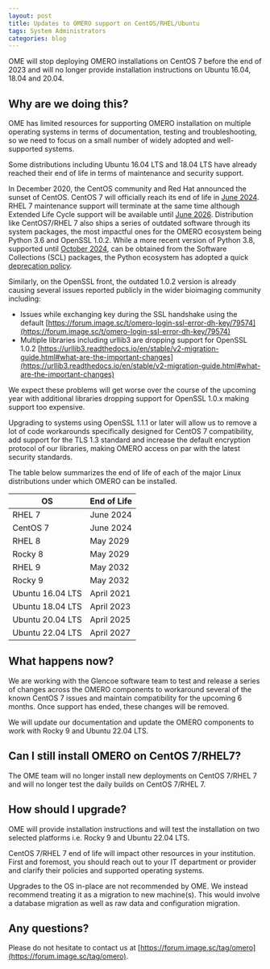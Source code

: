 ```yaml
---
layout: post
title: Updates to OMERO support on CentOS/RHEL/Ubuntu
tags: System Administrators
categories: blog
---
```


OME will stop deploying OMERO installations on CentOS 7 before the end of 2023 and
will no longer provide installation instructions on Ubuntu 16.04, 18.04 and 20.04.


## Why are we doing this?

OME has limited resources for supporting OMERO installation on multiple operating systems in terms of documentation, testing and troubleshooting, so we need to focus on a small number of widely adopted and well-supported systems.

Some distributions including Ubuntu 16.04 LTS and 18.04 LTS have already reached their end of life in terms of maintenance and security support.


In December 2020, the CentOS community and Red Hat announced the sunset of CentOS. CentOS 7 will officially reach its end of life in [June 2024](https://endoflife.date/centos). RHEL 7 maintenance support will terminate at the same time although Extended Life Cycle support will be available until [June 2026](https://endoflife.date/rhel).
Distribution like CentOS7/RHEL 7 also ships a series of outdated software through its system packages, the most impactful ones for the OMERO ecosystem being Python 3.6 and OpenSSL 1.0.2. While a more recent version of Python 3.8, supported until [October 2024](https://endoflife.date/python), can be obtained from the Software Collections (SCL) packages, the Python ecosystem has adopted a quick [deprecation policy](https://numpy.org/neps/nep-0029-deprecation_policy.html). 

Similarly, on the OpenSSL front, the outdated 1.0.2 version is already causing several issues reported publicly in the wider bioimaging community including:

 * Issues while exchanging key during the SSL handshake using the default [https://forum.image.sc/t/omero-login-ssl-error-dh-key/79574](https://forum.image.sc/t/omero-login-ssl-error-dh-key/79574) 
 * Multiple libraries including urllib3 are dropping support for OpenSSL 1.0.2 [https://urllib3.readthedocs.io/en/stable/v2-migration-guide.html#what-are-the-important-changes](https://urllib3.readthedocs.io/en/stable/v2-migration-guide.html#what-are-the-important-changes) 

We expect these problems will get worse over the course of the upcoming year with additional libraries dropping support for OpenSSL 1.0.x making support too expensive.

Upgrading to systems using OpenSSL 1.1.1 or later will allow us to remove a lot of code workarounds specifically designed for CentOS 7 compatibility, add support for the TLS 1.3 standard and increase the default encryption protocol of our libraries, making OMERO access on par with the latest security standards.


The table below summarizes the end of life of each of the major Linux distributions under which OMERO can be installed.

| OS               | End of Life |
|------------------|-------------|
|RHEL 7            | June 2024   |
|CentOS 7          | June 2024   |
|RHEL 8            | May 2029    |
|Rocky 8           | May 2029    |
|RHEL 9            | May 2032    |
|Rocky 9           | May 2032    |
|Ubuntu 16.04 LTS  | April 2021  |
|Ubuntu 18.04 LTS  | April 2023  |
|Ubuntu 20.04 LTS  | April 2025  |
|Ubuntu 22.04 LTS  | April 2027  |

## What happens now?

We are working with the Glencoe software team to test and release a series of changes across the OMERO components to workaround several of the known CentOS 7 issues and maintain compatibility for the upcoming 6 months. Once support has ended, these changes will be removed.

We will update our documentation and update the OMERO components to work with Rocky 9 and Ubuntu 22.04 LTS.

## Can I still install OMERO on CentOS 7/RHEL7?
The OME team will no longer install new deployments on CentOS 7/RHEL 7 and will no longer test the daily builds on CentOS 7/RHEL 7.

## How should I upgrade?

OME will provide installation instructions and will test the installation on two selected platforms
i.e. Rocky 9  and Ubuntu 22.04 LTS.

CentOS 7/RHEL 7 end of life will impact other resources in your institution. First and foremost, you should reach out to your IT department or provider and clarify their policies and supported operating systems.

Upgrades to the OS in-place are not recommended by OME. We instead recommend treating it as a migration to new machine(s). This would involve a database migration as well as raw data and configuration migration.


## Any questions?

Please do not hesitate to contact us at [https://forum.image.sc/tag/omero](https://forum.image.sc/tag/omero).
